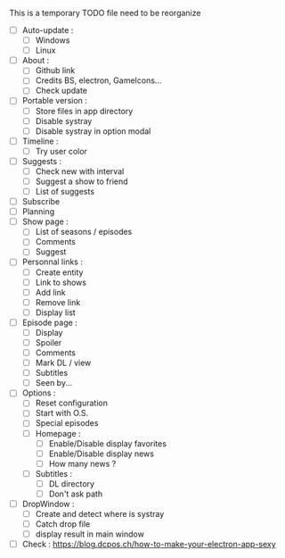 This is a temporary TODO file need to be reorganize

- [ ] Auto-update :
  - [ ] Windows
  - [ ] Linux
- [ ] About :
  - [ ] Github link
  - [ ] Credits BS, electron, GameIcons...
  - [ ] Check update
- [ ] Portable version :
  - [ ] Store files in app directory
  - [ ] Disable systray
  - [ ] Disable systray in option modal
- [ ] Timeline :
  - [ ] Try user color
- [ ] Suggests :
  - [ ] Check new with interval
  - [ ] Suggest a show to friend
  - [ ] List of suggests
- [ ] Subscribe
- [ ] Planning
- [ ] Show page :
  - [ ] List of seasons / episodes
  - [ ] Comments
  - [ ] Suggest
- [ ] Personnal links :
  - [ ] Create entity
  - [ ] Link to shows
  - [ ] Add link
  - [ ] Remove link
  - [ ] Display list
- [ ] Episode page :
  - [ ] Display
  - [ ] Spoiler
  - [ ] Comments
  - [ ] Mark DL / view
  - [ ] Subtitles
  - [ ] Seen by...
- [ ] Options :
  - [ ] Reset configuration
  - [ ] Start with O.S.
  - [ ] Special episodes
  - [ ] Homepage :
    - [ ] Enable/Disable display favorites
    - [ ] Enable/Disable display news
    - [ ] How many news ?
  - [ ] Subtitles :
    - [ ] DL directory
    - [ ] Don't ask path
- [ ] DropWindow :
  - [ ] Create and detect where is systray
  - [ ] Catch drop file
  - [ ] display result in main window
- [ ] Check : https://blog.dcpos.ch/how-to-make-your-electron-app-sexy
